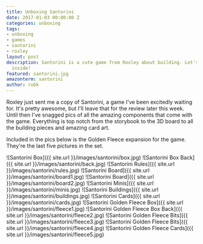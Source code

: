 ```yaml
---
title: Unboxing Santorini
date: 2017-01-03 00:00:00 Z
categories: unboxing
tags:
- unboxing
- games
- santorini
- roxley
layout: post
description: Santorini is a cute game from Roxley about building. Let's see what's
  inside!
featured: santorini.jpg
amazonterm: santorini
author: robk
---
```


Roxley just sent me a copy of Santorini, a game I've been excitedly waiting for. It's pretty awesome, but I'll leave that for the review later this week. Until then I've snagged pics of all the amazing components that come with the game. Everything is top notch from the storybook to the 3D board to all the building pieces and amazing card art.

Included in the pics below is the Golden Fleece expansion for the game. They're the last five pictures in the set.

![Santorini Box]({{ site.url }}/images/santorini/box.jpg)
![Santorini Box Back]({{ site.url }}/images/santorini/back.jpg)
![Santorini Rules]({{ site.url }}/images/santorini/rules.jpg)
![Santorini Board]({{ site.url }}/images/santorini/board1.jpg)
![Santorini Board]({{ site.url }}/images/santorini/board2.jpg)
![Santorini Minis]({{ site.url }}/images/santorini/minis.jpg)
![Santorini Buildings]({{ site.url }}/images/santorini/buildings.jpg)
![Santorini Cards]({{ site.url }}/images/santorini/cards.jpg)
![Santorini Golden Fleece Box]({{ site.url }}/images/santorini/fleece1.jpg)
![Santorini Golden Fleece Box Back]({{ site.url }}/images/santorini/fleece2.jpg)
![Santorini Golden Fleece Bits]({{ site.url }}/images/santorini/fleece3.jpg)
![Santorini Golden Fleece Bits]({{ site.url }}/images/santorini/fleece4.jpg)
![Santorini Golden Fleece Cards]({{ site.url }}/images/santorini/fleece5.jpg)
